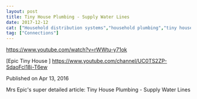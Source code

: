 ```yaml
---
layout: post
title: Tiny House Plumbing - Supply Water Lines
date: 2017-12-12
cat: ["Household distribution systems","household plumbing","tiny house"]
tag: ["Connections"]
---
```


 https://www.youtube.com/watch?v=rWWtu-y71ok

[Epic Tiny House ]
https://www.youtube.com/channel/UC0TS2ZP-SdaoFcl18i-T6ew

Published on Apr 13, 2016


<div id="sponsor-button" class="style-scope ytd-video-owner-renderer"></div>

Mrs Epic's super detailed article: 
Tiny House Plumbing - Supply Water Lines

